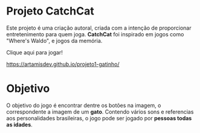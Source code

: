 # Projeto CatchCat 
Este projeto é uma criação autoral, criada com a intenção de proporcionar entretenimento para quem joga. **CatchCat** foi inspirado em jogos como "Where's Waldo", e jogos da memória.

Clique aqui para jogar! 

https://artamisdev.github.io/projeto1-gatinho/ 


# Objetivo

O objetivo do jogo é encontrar dentre os botões na imagem, o correspondente a imagem de um **gato**. Contendo vários sons e referencias aos personalidades brasileiras, o jogo pode ser jogado por **pessoas todas as idades**.
